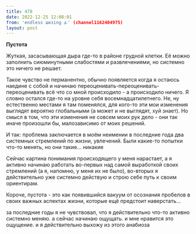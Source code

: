```yaml
---
title: 478
date: 2022-12-25 12:08:01
from: 'endless шизing ⍼' (channel1162404975)
layout: post
---
```


**Пустота**

Жуткая, засасывающая дыра где-то в районе грудной клетки. Её можно заполнить сиюминутными слабостями и развлечениями, но системно это ничего не решает. 

Такое чувство не перманентно, обычно появляется когда я остаюсь наедине с собой и начинаю переоценивать-переоценивать-переоценивать всё что со мной происходило - а происходило ничего. Я словно остался где-то на уровне себя восемнадцатилетнего. Не, ну естественно местами я там поменялся, для кого-то эти мои изменения выглядят вероятно глобальными (а может и не выглядят, хуй знает). Но смысл в том, что эти изменения не совсем моих рук дело - они так иначе произошли бы, малозависимо от моих решений.

И так: проблема заключается в моём неимении в последние года два системных стремлений по жизни, увлечений. Были какие-то попытки что-то менять, но они такие... никакие

Сейчас картина понимания происходящего у меня нарастает, а я активно начинаю работать во-первых над самой выработкой своих стремлений (а я, напомню, у меня их не было), во-вторых я действительно уже системно действую и строю себе путь к своим ориентирам.

Короче, пустота - это как появившийся вакуум от осознания пробелов в своих важных аспектах жизни, которые ещё предстоит наверстать... 

за последние годы я не чувствовал, что я действительно что-то активно системно меняю. а сейчас начинаю ощущать. и мне нравится это ощущение. и я действительно выхожу из этого анабиоза
